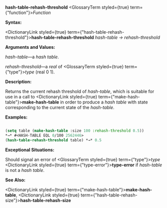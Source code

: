 **hash-table-rehash-threshold** <GlossaryTerm styled={true} term={"function"}><i>Function</i></GlossaryTerm> 



**Syntax:** 



<DictionaryLink styled={true} term={"hash-table-rehash-threshold"}><b>hash-table-rehash-threshold</b></DictionaryLink> *hash-table → rehash-threshold* 



**Arguments and Values:** 



*hash-table*—a *hash table*. 



*rehash-threshold*—a *real* of <GlossaryTerm styled={true} term={"type"}><i>type</i></GlossaryTerm> (real 0 1). 



**Description:** 



Returns the current rehash threshold of *hash-table*, which is suitable for use in a call to <DictionaryLink styled={true} term={"make-hash-table"}><b>make-hash-table</b></DictionaryLink> in order to produce a *hash table* with state corresponding to the current state of the *hash-table*. 



**Examples:**
```lisp

(setq table (make-hash-table :size 100 :rehash-threshold 0.5)) 
*→* #<HASH-TABLE EQL 0/100 2562446> 
(hash-table-rehash-threshold table) *→* 0.5 

```
**Exceptional Situations:** 



Should signal an error of <GlossaryTerm styled={true} term={"type"}><i>type</i></GlossaryTerm> <DictionaryLink styled={true} term={"type-error"}><b>type-error</b></DictionaryLink> if *hash-table* is not a *hash table*. 



**See Also:** 



<DictionaryLink styled={true} term={"make-hash-table"}><b>make-hash-table</b></DictionaryLink>, <DictionaryLink styled={true} term={"hash-table-rehash-size"}><b>hash-table-rehash-size</b></DictionaryLink> 







 



 



